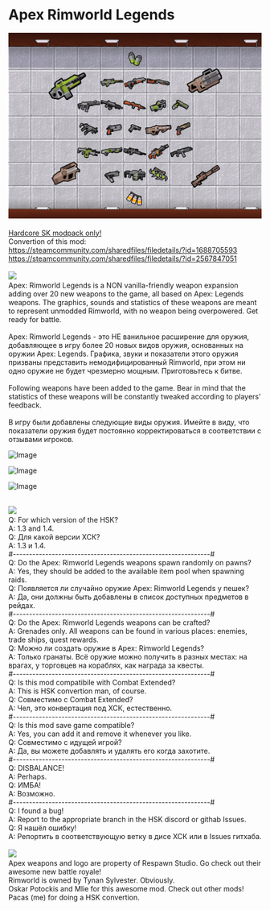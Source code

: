 # Apex Rimworld Legends
![Preview](/__PREVIEW__/Apex.png?raw=true "Preview")<br><br>
[Hardcore SK modpack only!](https://github.com/skyarkhangel/Hardcore-SK/tree/development)
<br>
Convertion of this mod:<br>
https://steamcommunity.com/sharedfiles/filedetails/?id=1688705593<br>
https://steamcommunity.com/sharedfiles/filedetails/?id=2567847051
<br><br>
<img src="https://i.imgur.com/svEwA2k.png">
<br>
Apex: Rimworld Legends is a NON vanilla-friendly weapon expansion adding over 20 new weapons to the game, all based on Apex: Legends weapons. The graphics, sounds and statistics of these weapons are meant to represent unmodded Rimworld, with no weapon being overpowered. Get ready for battle.<br>
<br>
Apex: Rimworld Legends - это НЕ ванильное расширение для оружия, добавляющее в игру более 20 новых видов оружия, основанных на оружии Apex: Legends. Графика, звуки и показатели этого оружия призваны представить немодифицированный Rimworld, при этом ни одно оружие не будет чрезмерно мощным. Приготовьтесь к битве.<br><br>
Following weapons have been added to the game. Bear in mind that the statistics of these weapons will be constantly tweaked according to players’ feedback.
<br><br>
В игру были добавлены следующие виды оружия. Имейте в виду, что показатели оружия будет постоянно корректироваться в соответствии с отзывами игроков.<br>

![Image](https://i.imgur.com/d9tcOKx.png)

![Image](https://i.imgur.com/xCwGTD4.png)

![Image](https://i.imgur.com/TjZ0yqN.png)

<br>
<img src="https://i.imgur.com/5KVUmeE.png">
<br>
Q: For which version of the HSK?<br>
A: 1.3 and 1.4.<br>
Q: Для какой версии ХСК?<br>
A: 1.3 и 1.4.<br>
#-------------------------------------------------------------#<br>
Q: Do the Apex: Rimworld Legends weapons spawn randomly on pawns?<br>
A: Yes, they should be added to the available item pool when spawning raids.<br>
Q: Появляется ли случайно оружие Apex: Rimworld Legends у пешек?<br>
A: Да, они должны быть добавлены в список доступных предметов в рейдах.<br>
#-------------------------------------------------------------#<br>
Q: Do the Apex: Rimworld Legends weapons can be crafted?<br>
A: Grenades only. All weapons can be found in various places: enemies, trade ships, quest rewards.<br>
Q: Можно ли создать оружие в Apex: Rimworld Legends?<br>
A: Только гранаты. Всё оружие можно получить в разных местах: на врагах, у торговцев на кораблях, как награда за квесты.<br>
#-------------------------------------------------------------#<br>
Q: Is this mod compatibile with Combat Extended?<br>
A: This is HSK convertion man, of course.<br>
Q: Совместимо с Combat Extended?<br>
A: Чел, это конвертация под ХСК, естественно.<br>
#-------------------------------------------------------------#<br>
Q: Is this mod save game compatible?<br>
A: Yes, you can add it and remove it whenever you like.<br>
Q: Совместимо с идущей игрой?<br>
A: Да, вы можете добавлять и удалять его когда захотите.<br>
#-------------------------------------------------------------#<br>
Q: DISBALANCE!<br>
A: Perhaps.<br>
Q: ИМБА!<br>
A: Возможно.<br>
#-------------------------------------------------------------#<br>
Q: I found a bug!<br>
A: Report to the appropriate branch in the HSK discord or githab Issues.<br>
Q: Я нашёл ошибку!<br>
A: Репортить в соответствующую ветку в дисе ХСК или в Issues гитхаба.<br>
<br>
<img src="https://i.imgur.com/fdngbbh.png">
<br>
Apex weapons and logo are property of Respawn Studio. Go check out their awesome new battle royale!<br>
Rimworld is owned by Tynan Sylvester. Obviously.<br>
Oskar Potockis and Mlie for this awesome mod. Check out other mods!<br>
Pacas (me) for doing a HSK convertion.<br>
